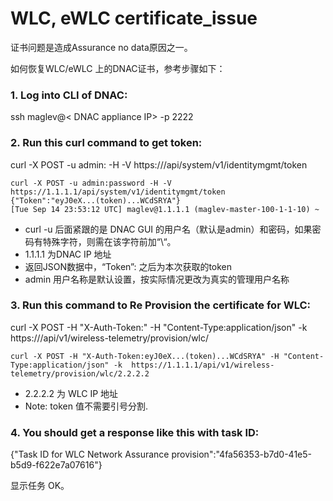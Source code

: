 # WLC, eWLC certificate_issue

证书问题是造成Assurance no data原因之一。

如何恢复WLC/eWLC 上的DNAC证书，参考步骤如下：

### 1. Log into CLI of DNAC: 

ssh maglev@< DNAC appliance IP> -p 2222

### 2. Run this curl command to get token:

curl -X POST -u admin:<password-of-admin> -H -V https://<DNAC-IP>/api/system/v1/identitymgmt/token

```
curl -X POST -u admin:password -H -V https://1.1.1.1/api/system/v1/identitymgmt/token
{"Token":"eyJ0eX...(token)...WCdSRYA"}
[Tue Sep 14 23:53:12 UTC] maglev@1.1.1.1 (maglev-master-100-1-1-10) ~

```
  
- curl -u 后面紧跟的是 DNAC GUI 的用户名（默认是admin）和密码，如果密码有特殊字符，则需在该字符前加“\“。
- 1.1.1.1 为DNAC IP 地址 
- 返回JSON数据中，“Token”: 之后为本次获取的token
- admin 用户名称是默认设置，按实际情况更改为真实的管理用户名称
  
  
### 3. Run this command to Re Provision the certificate for WLC:

curl -X POST -H "X-Auth-Token:<PROVIDE THE TOKEN HERE>" -H "Content-Type:application/json" -k https://<DNAC-IP>/api/v1/wireless-telemetry/provision/wlc/<WLC-ip>

```
curl -X POST -H "X-Auth-Token:eyJ0eX...(token)...WCdSRYA" -H "Content-Type:application/json" -k  https://1.1.1.1/api/v1/wireless-telemetry/provision/wlc/2.2.2.2

```
- 2.2.2.2 为 WLC IP 地址    
- Note: token 值不需要引号分割.

###  4. You should get a response like this with task ID:

{"Task ID for WLC Network Assurance provision":"4fa56353-b7d0-41e5-b5d9-f622e7a07616"}  

显示任务 OK。
